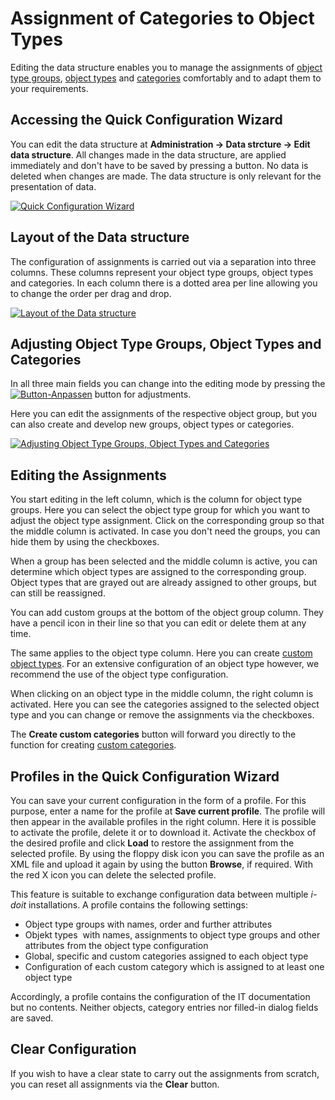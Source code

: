 # Assignment of Categories to Object Types

Editing the data structure enables you to manage the assignments of [object type groups](../glossary.md), [object types](../glossary.md) and [categories](../glossary.md) comfortably and to adapt them to your requirements.

Accessing the Quick Configuration Wizard
----------------------------------------

You can edit the data structure at **Administration → Data strcture → Edit data structure**. All changes made in the data structure, are applied immediately and don't have to be saved by pressing a button. No data is deleted when changes are made. The data structure is only relevant for the presentation of data.

[![Quick Configuration Wizard](../assets/images/en/basics/assignment-of-categories-to-object-types/1-aoctot.png)](../assets/images/en/basics/assignment-of-categories-to-object-types/1-aoctot.png)

Layout of the Data structure
----------------------------------------

The configuration of assignments is carried out via a separation into three columns. These columns represent your object type groups, object types and categories. In each column there is a dotted area per line allowing you to change the order per drag and drop.

[![Layout of the Data structure](../assets/images/en/basics/assignment-of-categories-to-object-types/2-aoctot.png)](../assets/images/en/basics/assignment-of-categories-to-object-types/2-aoctot.png)

Adjusting Object Type Groups, Object Types and Categories
---------------------------------------------------------

In all three main fields you can change into the editing mode by pressing the [![Button-Anpassen](../assets/images/en/basics/assignment-of-categories-to-object-types/3-aoctot.png)](../assets/images/en/basics/assignment-of-categories-to-object-types/3-aoctot.png) button for adjustments.

Here you can edit the assignments of the respective object group, but you can also create and develop new groups, object types or categories.

[![Adjusting Object Type Groups, Object Types and Categories](../assets/images/en/basics/assignment-of-categories-to-object-types/4-aoctot.png)](../assets/images/en/basics/assignment-of-categories-to-object-types/4-aoctot.png)

Editing the Assignments
-----------------------

You start editing in the left column, which is the column for object type groups. Here you can select the object type group for which you want to adjust the object type assignment. Click on the corresponding group so that the middle column is activated. In case you don't need the groups, you can hide them by using the checkboxes.

When a group has been selected and the middle column is active, you can determine which object types are assigned to the corresponding group. Object types that are grayed out are already assigned to other groups, but can still be reassigned.

You can add custom groups at the bottom of the object group column. They have a pencil icon in their line so that you can edit or delete them at any time.

The same applies to the object type column. Here you can create [custom object types](./custom-object-types.md). For an extensive configuration of an object type however, we recommend the use of the object type configuration.

When clicking on an object type in the middle column, the right column is activated. Here you can see the categories assigned to the selected object type and you can change or remove the assignments via the checkboxes.

The **Create custom categories** button will forward you directly to the function for creating [custom categories](./custom-categories.md).

Profiles in the Quick Configuration Wizard
------------------------------------------

You can save your current configuration in the form of a profile. For this purpose, enter a name for the profile at **Save current profile**. The profile will then appear in the available profiles in the right column. Here it is possible to activate the profile, delete it or to download it. Activate the checkbox of the desired profile and click **Load** to restore the assignment from the selected profile. By using the floppy disk icon you can save the profile as an XML file and upload it again by using the button **Browse**, if required. With the red X icon you can delete the selected profile.

This feature is suitable to exchange configuration data between multiple _i-doit_ installations. A profile contains the following settings:

*   Object type groups with names, order and further attributes
*   Objekt types  with names, assignments to object type groups and other attributes from the object type configuration
*   Global, specific and custom categories assigned to each object type
*   Configuration of each custom category which is assigned to at least one object type

Accordingly, a profile contains the configuration of the IT documentation but no contents. Neither objects, category entries nor filled-in dialog fields are saved.

Clear Configuration
-------------------

If you wish to have a clear state to carry out the assignments from scratch, you can reset all assignments via the **Clear** button.